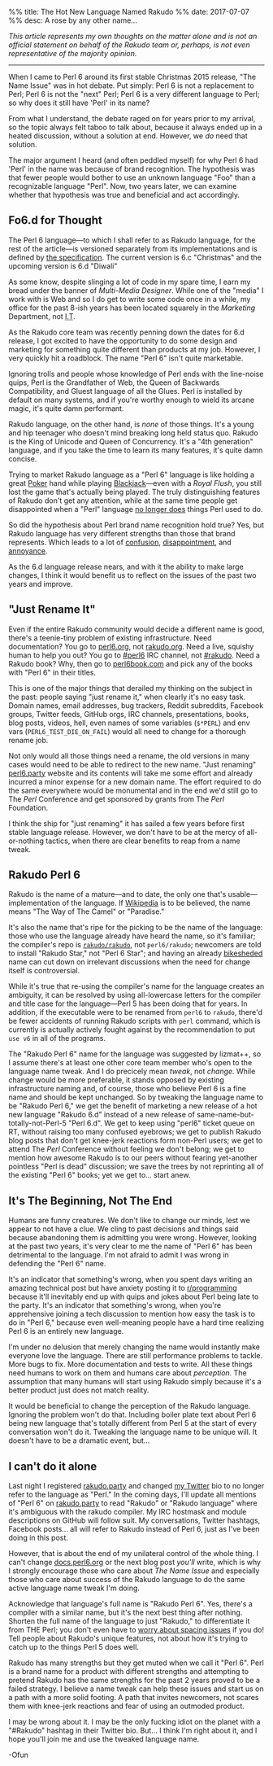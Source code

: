 %% title: The Hot New Language Named Rakudo
%% date: 2017-07-07
%% desc: A rose by any other name...

*This article represents my own thoughts on the matter alone and is not an
official statement on behalf of the Rakudo team or, perhaps, is not even
representative of the majority opinion.*

----

When I came to Perl 6 around its first stable Christmas 2015 release,
"The Name Issue" was in hot debate. Put simply: Perl 6 is not a replacement to Perl; Perl 6 is not the "next" Perl; Perl 6 is a very different language
to Perl; so why does it still have 'Perl' in its name?

From what I understand, the debate raged on
for years prior to my arrival, so the topic always felt taboo to talk about,
because it always ended up in a heated discussion, without a solution at end.
However, we *do* need that solution.

The major argument I heard (and often peddled myself) for why
Perl 6 had 'Perl' in the name was because of brand recognition. The hypothesis
was that fewer people would bother to use an unknown language "Foo" than a
recognizable language "Perl". Now, two years later, we can examine whether that
hypothesis was true and beneficial and act accordingly.

## Fo6.d for Thought

The Perl 6 language—to which I shall refer to as Rakudo language, for the
rest of the article—is versioned separately from its implementations and is
defined by [the specification](https://github.com/perl6/roast). The current
version is 6.c "Christmas" and the upcoming version is 6.d "Diwali"

As some know, despite slinging a lot of code in my spare time, I earn my
bread under the banner of *Multi-Media Designer*. While one of the "media"
I work with is Web and so I do get to write some code once in a while, my office
for the past 8-ish years has been located squarely in the *Marketing* Department, not
<abbr title="Information Technology">I.T</abbr>.

As the Rakudo core team was recently penning down the dates for 6.d release, I
got
excited to have the opportunity to do some design and marketing for something
quite different than products at my job. However, I very quickly hit a roadblock. The
name "Perl 6" isn't quite marketable.

Ignoring trolls and people whose knowledge of Perl ends with the
line-noise quips, Perl is the Grandfather of Web, the Queen of Backwards Compatibility, and
Gluest language of all the Glues. Perl is installed by default on many systems,
and if you're worthy enough to wield its arcane magic, it's quite damn
performant.

Rakudo language, on the other hand, is *none* of those things. It's a young
and hip teenager who doesn't mind breaking long held status quo. Rakudo is the
King of Unicode and Queen of Concurrency. It's a "4th generation" language,
and if you take the time to learn its many features, it's quite damn concise.

Trying to market Rakudo language as a "Perl 6" language is like holding a great
[Poker](https://en.wikipedia.org/wiki/Poker) hand while playing [Blackjack](https://en.wikipedia.org/wiki/Blackjack)—even with a *Royal Flush*, you still
lost the game that's actually being played. The truly distinguishing features of Rakudo don't get any attention, while at the same time people
get disappointed when a "Perl" language [no longer does](https://irclog.perlgeek.de/perl6/2017-06-29#i_14804470) things Perl used to do.

So did the hypothesis about Perl brand name recognition hold true? Yes, but
Rakudo language has very different strengths than those that brand represents.
Which leads to a lot of [confusion](https://www.reddit.com/r/programming/comments/6jzpyd/perl_6_seqs_drugs_and_rocknroll_part_2/dji747p/),
[disappointment](https://www.reddit.com/r/perl6/comments/6hagwm/performance_concern_with_respect_to_gnu_yes/), and
[annoyance](https://irclog.perlgeek.de/mojo/2017-06-04#i_14684821).

As the 6.d language release nears, and with it the ability to make large
changes, I think it would benefit us to reflect on
the issues of the past two years and improve.

## "Just Rename It"

Even if the entire Rakudo community would decide a different name is good,
there's a teenie-tiny problem of existing infrastructure. Need documentation?
You go to [perl6.org](https://perl6.org), not [rakudo.org](http://rakudo.org).
Need a live, squishy human to help you out? You go to
[#perl6](https://webchat.freenode.net/?channels=#perl6) IRC channel, not
[#rakudo](https://webchat.freenode.net/?channels=#rakudo).
Need a Rakudo book? Why, then go to [perl6book.com](https://perl6book.com/)
and pick any of the books with "Perl 6" in their titles.

This is one of the major things that derailed my thinking on the subject
in the past: people saying "just rename it," when clearly it's no easy task.
Domain names, email addresses, bug trackers, Reddit subreddits, Facebook
groups, Twitter feeds, GitHub orgs, IRC channels, presentations, books, blog
posts, videos, hell, even names of some variables (`$*PERL`) and env
vars (`PERL6_TEST_DIE_ON_FAIL`) would all need to change for a thorough rename
job.

Not only would all those things need a rename, the old versions in many cases
would need to be able to redirect to the new name. "Just renaming"
[perl6.party](https://perl6.party) website and its contents will take me some
effort and already incurred a minor expense for a new domain name. The effort
required to
do the same everywhere would be monumental and in the end we'd still go
to The *Perl* Conference and get sponsored by grants from
The *Perl* Foundation.

I think the ship for "just renaming" it has sailed a few years before first
stable language release. However, we don't have to be at the mercy of
all-or-nothing tactics, when there are clear benefits to reap from a name
tweak.

## Rakudo Perl 6

Rakudo is the name of a mature—and to date, the only one that's
usable—implementation of the language. If [Wikipedia](https://en.wikipedia.org/wiki/Rakudo_Perl_6) is to be believed, the name means
"The Way of The Camel" or "Paradise."

It's also the name that's ripe for the picking to be the name of the language: those who use the language
already have heard the name, so it's familiar; the compiler's repo
is [`rakudo/rakudo`](https://github.com/rakudo/rakudo), not `perl6/rakudo`;
newcomers are told to install "Rakudo Star," not "Perl 6 Star"; and having
an already [bikesheded](http://bikeshed.org/) name can cut down on irrelevant
discussions when the need for change itself is controversial.

While it's true that re-using the compiler's name for the language creates an
ambiguity, it can be resolved by using all-lowercase
letters for the compiler and title case for the language—Perl 5 has been doing
that for years. In addition, if the executable were to be renamed
from `perl6` to `rakudo`, there'd be fewer accidents of running Rakudo scripts
with `perl` command, which is currently is actually actively fought against by
the recommendation to put `use v6` in all of the programs.

The "Rakudo Perl 6" name for the
language was suggested by lizmat++, so I assume there's at least one other
core team member who's open to the language name tweak. And I do precicely mean *tweak*, not *change.* While change would be more
preferable, it stands opposed by existing infrastructure naming and, of course,
those who believe Perl 6 is a fine name and should be kept unchanged. So by
tweaking the language name to be "Rakudo Perl 6," we get the benefit of marketing
a new release of a hot new language "Rakudo 6.d" instead of
a new release of same-name-but-totally-not-Perl-5 "Perl 6.d". We get to keep
using
"perl6" ticket queue on RT, without raising too many confused eyebrows; we
get to publish Rakudo blog posts that don't get knee-jerk reactions form
non-Perl users; we get to attend The *Perl* Conference without feeling we
don't belong; we get to mention how awesome Rakudo is to our peers without
fearing yet-another pointless "Perl is dead" discussion; we save the trees
by not reprinting all of the existing "Perl 6" books; yet we get
to... start anew.

## It's The Beginning, Not The End

Humans are funny creatures. We don't like to change our minds, lest we appear
to not have a clue. We cling to past decisions and things said because
abandoning them is admitting you were wrong. However, looking at the past
two years, it's very clear to me the name of "Perl 6" has been detrimental to
the language. I'm not afraid to admit I was wrong in defending the "Perl 6" name.

It's an indicator that something's wrong, when you spent days
writing an amazing technical post but have
anxiety posting it to [r/programming](https://www.reddit.com/r/programming/)
because it'll inevitably end up with quips and jokes about Perl being late to
the party. It's an indicator that something's wrong, when you're apprehensive
joining a tech discussion to mention how easy the task is to do in "Perl 6,"
because even well-meaning people have a hard time realizing Perl 6 is an
entirely new language.

I'm under no delusion that merely changing the name would instantly make
everyone love the language. There are still performance problems to tackle.
More bugs to fix. More documentation and tests to write. All these things need
humans to work on them and humans care about *perception.* The assumption that
many humans will start using Rakudo simply because it's a better product just
does not match reality.

It would be beneficial to change the perception of the Rakudo language.
Ignoring the problem won't do that. Including boiler plate text about Perl 6 being new language that's totally different from Perl 5 at the start of every
conversation won't do it.
Tweaking the language name to be unique will. It doesn't have to be a dramatic
event, but...

## I can't do it alone

Last night I registered [rakudo.party](https://rakudo.party) and changed
[my Twitter](https://twitter.com/zoffix) bio to no longer refer to the language
as "Perl." In the coming days, I'll update all mentions of "Perl 6" on
[rakudo.party](https://rakudo.party) to read "Rakudo" or "Rakudo language"
where it's ambiguous with the rakudo compiler. My IRC hostmask and module descriptions on GitHub will follow suit.
My conversations, Twitter hashtags, Facebook posts... all will refer to
Rakudo instead of Perl 6, just as I've been doing in this post.

However, that is about the end of my unilateral control of the whole thing.
I can't change [docs.perl6.org](https://docs.perl6.org) or the next blog
post *you'll* write, which is why I strongly encourage those who care about
*The Name Issue* and especially those who care about success of the Rakudo
language to do the same active language name tweak I'm doing.

Acknowledge that language's full name is "Rakudo Perl 6". Yes, there's a
compiler with a similar name, but it's the next best thing after nothing.
Shorten the full name of the language to just "Rakudo," to differentiate it
from THE Perl; you don't even have to [worry about spacing issues](https://github.com/perl6/doc/commit/ffca24bd1248cfcab98a91e0ffbbc1fe96dfe18f)
if you do! Tell people about Rakudo's unique features, not about how it's
trying to catch up to the things Perl&nbsp;5 does well.

Rakudo has many strengths but they get muted when we call it "Perl 6". Perl is
a brand name for a product with different strengths and attempting to pretend
Rakudo has the same strengths for the past 2 years proved to be a failed
strategy. I believe a name
tweak can help these issues and start us on a path with a more solid
footing. A path that invites newcomers, not scares them with knee-jerk
reactions and fear of using an outmoded product.

I may be wrong about it. I may be the only fucking idiot on the planet with
a "#Rakudo" hashtag in their Twitter bio. But... I think I'm right about it,
and I hope you'll join me and use the tweaked language name.

-Ofun

